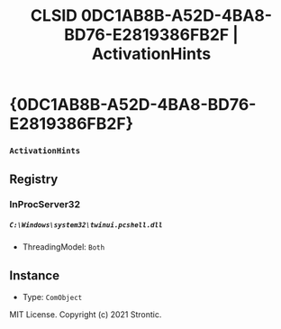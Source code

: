 ﻿---
title: "CLSID 0DC1AB8B-A52D-4BA8-BD76-E2819386FB2F | ActivationHints"
excerpt: What is COM-Object CLSID 0DC1AB8B-A52D-4BA8-BD76-E2819386FB2F?
---

# {0DC1AB8B-A52D-4BA8-BD76-E2819386FB2F}

### `ActivationHints`

## Registry


### InProcServer32

##### `C:\Windows\system32\twinui.pcshell.dll`
* ThreadingModel: `Both`

## Instance

* Type: `ComObject`

MIT License. Copyright (c) 2021 Strontic.


